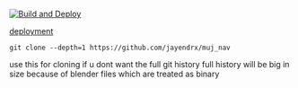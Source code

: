 [![Build and Deploy](https://github.com/jayendrx/muj_nav/actions/workflows/deploy.yml/badge.svg)](https://github.com/jayendrx/muj_nav/actions/workflows/deploy.yml)

[deployment](https://jayendrx.github.io/muj_nav/)

```
git clone --depth=1 https://github.com/jayendrx/muj_nav
```
use this for cloning if u dont want the full git history
full history will be big in size because of blender files which are treated as binary
